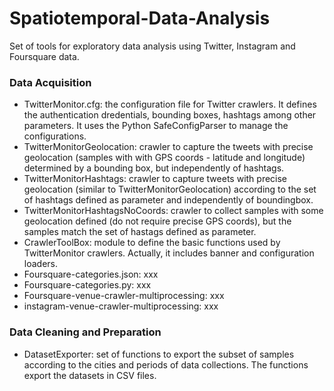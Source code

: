 # Spatiotemporal-Data-Analysis
Set of tools for exploratory data analysis using Twitter, Instagram and Foursquare data.


### Data Acquisition
* TwitterMonitor.cfg: the configuration file for Twitter crawlers. It defines the authentication dredentials, bounding boxes, hashtags among other parameters. It uses the Python SafeConfigParser to manage the configurations.
* TwitterMonitorGeolocation: crawler to capture the tweets with precise geolocation (samples with with GPS coords - latitude and longitude) determined by a bounding box, but independently of hashtags.
* TwitterMonitorHashtags: crawler to capture tweets with precise geolocation (similar to TwitterMonitorGeolocation) according to the set of hashtags defined as parameter and independently of boundingbox.
* TwitterMonitorHashtagsNoCoords: crawler to collect samples with some geolocation defined (do not require precise GPS coords), but the samples match the set of hastags defined as parameter.
* CrawlerToolBox: module to define the basic functions used by TwitterMonitor crawlers. Actually, it includes banner and configuration loaders.
* Foursquare-categories.json: xxx
* Foursquare-categories.py: xxx
* Foursquare-venue-crawler-multiprocessing: xxx
* instagram-venue-crawler-multiprocessing: xxx


### Data Cleaning and Preparation
* DatasetExporter: set of functions to export the subset of samples according to the cities and periods of data collections. The functions export the datasets in CSV files.
